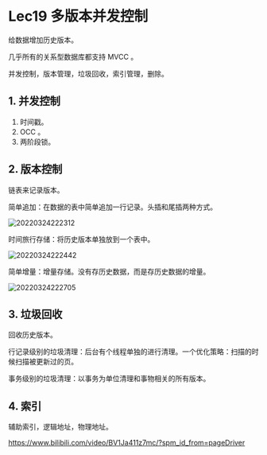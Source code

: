 # Lec19 多版本并发控制

给数据增加历史版本。

几乎所有的关系型数据库都支持 MVCC 。

并发控制，版本管理，垃圾回收，索引管理，删除。

## 1. 并发控制

1. 时间戳。
2. OCC 。
3. 两阶段锁。

## 2. 版本控制

链表来记录版本。

简单追加：在数据的表中简单追加一行记录。头插和尾插两种方式。

![20220324222312](https://cdn.jsdelivr.net/gh/weijiew/pic/images/20220324222312.png)

时间旅行存储：将历史版本单独放到一个表中。

![20220324222442](https://cdn.jsdelivr.net/gh/weijiew/pic/images/20220324222442.png)

简单增量：增量存储。没有存历史数据，而是存历史数据的增量。

![20220324222705](https://cdn.jsdelivr.net/gh/weijiew/pic/images/20220324222705.png)

## 3. 垃圾回收

回收历史版本。

行记录级别的垃圾清理：后台有个线程单独的进行清理。一个优化策略：扫描的时候扫描被更新过的页。

事务级别的垃圾清理：以事务为单位清理和事物相关的所有版本。

## 4. 索引

辅助索引，逻辑地址，物理地址。

https://www.bilibili.com/video/BV1Ja411z7mc/?spm_id_from=pageDriver